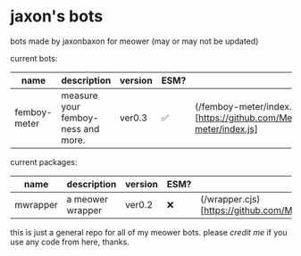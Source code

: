 # jaxon's bots
bots made by jaxonbaxon for meower (may or may not be updated)

current bots:

| name | description | version | ESM? | path |
|------|-------------|---------|------|------|
|femboy-meter|measure your femboy-ness and more.|ver0.3|✅|(/femboy-meter/index.js)[https://github.com/MeowerBots/jaxon_bots/blob/main/femboy-meter/index.js]|

current packages:

| name | description | version | ESM? | path |
|------|-------------|---------|------|------|
|mwrapper|a meower wrapper|ver0.2|❌|(/wrapper.cjs)[https://github.com/MeowerBots/jaxon_bots/blob/main/wrapper.cjs]|

this is just a general repo for all of my meower bots. please *credit me* if you use any code from here, thanks.

